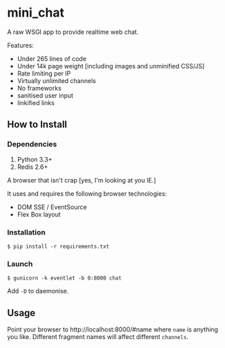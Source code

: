 # mini_chat

A raw WSGI app to provide realtime web chat.

Features:
- Under 265 lines of code
- Under 14k page weight [including images and unminified CSS/JS]
- Rate limiting per IP
- Virtually unlimited channels
- No frameworks
- sanitised user input
- linkified links

## How to Install

### Dependencies

1. Python 3.3+
2. Redis 2.6+

A browser that isn't crap [yes, I'm looking at you IE.]

It uses and requires the following browser technologies:

- DOM SSE / EventSource
- Flex Box layout

### Installation

    $ pip install -r requirements.txt

### Launch

    $ gunicorn -k eventlet -b 0:8000 chat

Add ``-D`` to daemonise.

## Usage

Point your browser to http://localhost:8000/#name where `name` is anything you like.  Different fragment names will affect different `channels`.
